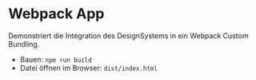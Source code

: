 # Webpack App

Demonstriert die Integration des DesignSystems in ein Webpack Custom Bundling.

- Bauen: `npm run build`
- Datei öffnen im Browser: `dist/index.html`
